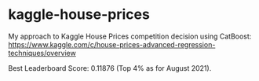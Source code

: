 # kaggle-house-prices

My approach to Kaggle House Prices competition decision using CatBoost:
https://www.kaggle.com/c/house-prices-advanced-regression-techniques/overview

Best Leaderboard Score: 0.11876 (Top 4% as for August 2021).

